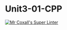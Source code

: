 # Unit3-01-CPP
[![Mr Coxall's Super Linter](https://github.com/ICS3U-Programming-Kestrel-B/Unit3-01-CPP/workflows/Mr%20Coxall's%20Super%20Linter/badge.svg)](https://github.com/ICS3U-Programming-Kestrel-B/Unit3-01-CPP/actions/)
